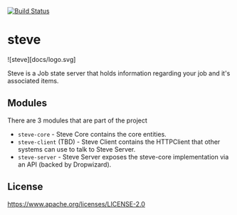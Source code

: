 [![Build Status](https://travis-ci.org/ind9/steve.svg?branch=master)](https://travis-ci.org/ind9/steve)

# steve

![steve][docs/logo.svg]

Steve is a Job state server that holds information regarding your job and it's associated items.

## Modules
There are 3 modules that are part of the project

- `steve-core` - Steve Core contains the core entities.
- `steve-client` (TBD) - Steve Client contains the HTTPClient that other systems can use to talk to Steve Server.
- `steve-server` - Steve Server exposes the steve-core implementation via an API (backed by Dropwizard). 

## License
https://www.apache.org/licenses/LICENSE-2.0
